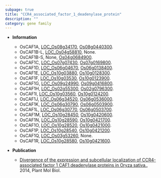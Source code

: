 ```yaml
---
subpage: true
title: "CCR4_associated_factor_1_deadenylase_protein"
description: ""
category: gene family
---
```


* **Information**  
    + OsCAF1A, [LOC_Os08g34170](http://rice.plantbiology.msu.edu/cgi-bin/ORF_infopage.cgi?orf=LOC_Os08g34170), [Os08g0440300](http://rapdb.dna.affrc.go.jp/viewer/gbrowse_details/irgsp1?name=Os08g0440300).
    + OsCAF1B-L, [LOC_Os04g58810](http://rice.plantbiology.msu.edu/cgi-bin/ORF_infopage.cgi?orf=LOC_Os04g58810), None.
    + OsCAF1B-S, None, [Os04g0684900](http://rapdb.dna.affrc.go.jp/viewer/gbrowse_details/irgsp1?name=Os04g0684900).
    + OsCAF1C, [LOC_Os07g07430](http://rice.plantbiology.msu.edu/cgi-bin/ORF_infopage.cgi?orf=LOC_Os07g07430), [Os07g0169800](http://rapdb.dna.affrc.go.jp/viewer/gbrowse_details/irgsp1?name=Os07g0169800).
    + OsCAF1D, [LOC_Os06g04670](http://rice.plantbiology.msu.edu/cgi-bin/ORF_infopage.cgi?orf=LOC_Os06g04670), [Os06g0138400](http://rapdb.dna.affrc.go.jp/viewer/gbrowse_details/irgsp1?name=Os06g0138400).
    + OsCAF1E, [LOC_Os10g03880](http://rice.plantbiology.msu.edu/cgi-bin/ORF_infopage.cgi?orf=LOC_Os10g03880), [Os10g0128300](http://rapdb.dna.affrc.go.jp/viewer/gbrowse_details/irgsp1?name=Os10g0128300).
    + OsCAF1F, [LOC_Os10g03530](http://rice.plantbiology.msu.edu/cgi-bin/ORF_infopage.cgi?orf=LOC_Os10g03530), [Os10g0123900](http://rapdb.dna.affrc.go.jp/viewer/gbrowse_details/irgsp1?name=Os10g0123900).
    + OsCAF1G, [LOC_Os09g24990](http://rice.plantbiology.msu.edu/cgi-bin/ORF_infopage.cgi?orf=LOC_Os09g24990), [Os09g0416800](http://rapdb.dna.affrc.go.jp/viewer/gbrowse_details/irgsp1?name=Os09g0416800).
    + OsCAF1H, [LOC_Os02g55300](http://rice.plantbiology.msu.edu/cgi-bin/ORF_infopage.cgi?orf=LOC_Os02g55300), [Os02g0796300](http://rapdb.dna.affrc.go.jp/viewer/gbrowse_details/irgsp1?name=Os02g0796300).
    + OsCAF1I, [LOC_Os10g03560](http://rice.plantbiology.msu.edu/cgi-bin/ORF_infopage.cgi?orf=LOC_Os10g03560), [Os10g0124200](http://rapdb.dna.affrc.go.jp/viewer/gbrowse_details/irgsp1?name=Os10g0124200).
    + OsCAF1J, [LOC_Os06g34520](http://rice.plantbiology.msu.edu/cgi-bin/ORF_infopage.cgi?orf=LOC_Os06g34520), [Os06g0536000](http://rapdb.dna.affrc.go.jp/viewer/gbrowse_details/irgsp1?name=Os06g0536000).
    + OsCAF1K, [LOC_Os06g30790](http://rice.plantbiology.msu.edu/cgi-bin/ORF_infopage.cgi?orf=LOC_Os06g30790), [Os06g0503900](http://rapdb.dna.affrc.go.jp/viewer/gbrowse_details/irgsp1?name=Os06g0503900).
    + OsCAF1L, [LOC_Os06g30770](http://rice.plantbiology.msu.edu/cgi-bin/ORF_infopage.cgi?orf=LOC_Os06g30770), [Os06g0503700](http://rapdb.dna.affrc.go.jp/viewer/gbrowse_details/irgsp1?name=Os06g0503700).
    + OsCAF1M, [LOC_Os10g28450](http://rice.plantbiology.msu.edu/cgi-bin/ORF_infopage.cgi?orf=LOC_Os10g28450), [Os10g0420600](http://rapdb.dna.affrc.go.jp/viewer/gbrowse_details/irgsp1?name=Os10g0420600).
    + OsCAF1N, [LOC_Os10g28590](http://rice.plantbiology.msu.edu/cgi-bin/ORF_infopage.cgi?orf=LOC_Os10g28590), [Os10g0421700](http://rapdb.dna.affrc.go.jp/viewer/gbrowse_details/irgsp1?name=Os10g0421700).
    + OsCAF1O, [LOC_Os10g28520](http://rice.plantbiology.msu.edu/cgi-bin/ORF_infopage.cgi?orf=LOC_Os10g28520), [Os10g0421000](http://rapdb.dna.affrc.go.jp/viewer/gbrowse_details/irgsp1?name=Os10g0421000).
    + OsCAF1P, [LOC_Os10g28540](http://rice.plantbiology.msu.edu/cgi-bin/ORF_infopage.cgi?orf=LOC_Os10g28540), [Os10g0421200](http://rapdb.dna.affrc.go.jp/viewer/gbrowse_details/irgsp1?name=Os10g0421200).
    + OsCAF1Q, [LOC_Os03g53260](http://rice.plantbiology.msu.edu/cgi-bin/ORF_infopage.cgi?orf=LOC_Os03g53260), None.
    + OsCAF1R, [LOC_Os10g28580](http://rice.plantbiology.msu.edu/cgi-bin/ORF_infopage.cgi?orf=LOC_Os10g28580), [Os10g0421600](http://rapdb.dna.affrc.go.jp/viewer/gbrowse_details/irgsp1?name=Os10g0421600).

* **Publication**  
    + [Divergence of the expression and subcellular localization of CCR4-associated factor 1 CAF1 deadenylase proteins in Oryza sativa.](http://www.ncbi.nlm.nih.gov/pubmed?term=Divergence+of+the+expression+and+subcellular+localization+of+CCR4-associated+factor+1+CAF1+deadenylase+proteins+in+Oryza+sativa.%5BTitle%5D), 2014, Plant Mol Biol.


